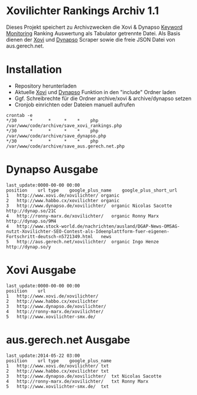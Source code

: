 # Xovilichter Rankings Archiv 1.1

Dieses Projekt speichert zu Archivzwecken die Xovi & Dynapso [Keyword Monitoring](http://www.keywordmonitoring.de/) Ranking Auswertung als Tabulator getrennte Datei. Als Basis dienen der [Xovi](https://github.com/xovilichter/xovi) und [Dynapso](https://github.com/xovilichter/dynapso) Scraper sowie die freie JSON Datei von aus.gerech.net.

# Installation

* Repository herunterladen
* Aktuelle [Xovi](https://github.com/xovilichter/xovi) und [Dynapso](https://github.com/xovilichter/dynapso) Funktion in den "include" Ordner laden
* Ggf. Schreibrechte für die Ordner archive/xovi & archive/dynapso setzen
* Cronjob einrichten oder Dateien manuell aufrufen

```no-highlight
crontab -e
*/30     *      *     *    *    php /var/www/code/archive/save_xovi_rankings.php
*/30     *      *     *    *    php /var/www/code/archive/save_dynapso.php
*/30     *      *     *    *    php /var/www/code/archive/save_aus.gerech.net.php
```

# Dynapso Ausgabe

```no-highlight
last_update:0000-00-00 00:00
position	url	type	google_plus_name	google_plus_short_url
1	http://www.xovi.de/xovilichter/	organic		
2	http://www.habbo.cx/xovilichter	organic		
3	http://www.dynapso.de/xovilichter/	organic	Nicolas Sacotte	http://dynap.so/21C
4	http://ronny-marx.de/xovilichter/	organic	Ronny Marx	http://dynap.so/9M4
4	http://www.stock-world.de/nachrichten/ausland/DGAP-News-OMSAG-nutzt-Xovilichter-SEO-Contest-als-Ideenplattform-fuer-eigenen-Fortschritt-deutsch-n5721349.html	news		
5	http://aus.gerech.net/xovilichter/	organic	Ingo Henze	http://dynap.so/y
```

# Xovi Ausgabe

```no-highlight
last_update:0000-00-00 00:00
position	url
1	http://www.xovi.de/xovilichter/
2	http://www.habbo.cx/xovilichter
3	http://www.dynapso.de/xovilichter/
4	http://ronny-marx.de/xovilichter/
5	http://www.xovilichter-smx.de/
```

# aus.gerech.net Ausgabe

```no-highlight
last_update:2014-05-22 03:00
position	url	type	google_plus_name
1	http://www.xovi.de/xovilichter/	txt	
2	http://www.habbo.cx/xovilichter	txt	
3	http://www.dynapso.de/xovilichter/	txt	Nicolas Sacotte
4	http://ronny-marx.de/xovilichter/	txt	Ronny Marx
5	http://www.xovilichter-smx.de/	txt	
```
